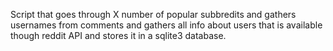Script that goes through X number of popular subbredits and gathers usernames from comments and gathers all info about users that is available though reddit API and stores it in a sqlite3 database.
